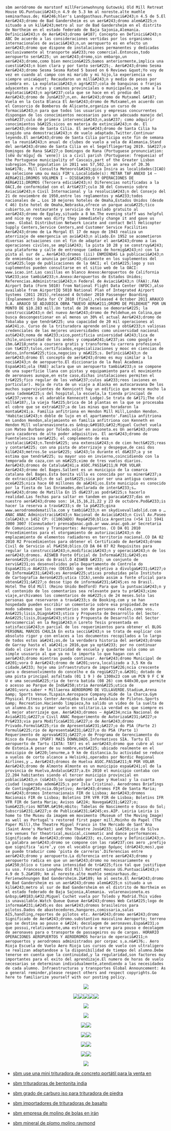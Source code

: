 
```
sbm aeródromo de marstonf millFerienwohnung Gutowski Old Mill Retreat House UG.Puntuaci&#243;n 4.9 de 5.3 km al noreste.alte muehle seminarhaus.de; K&#246;hler's Landgasthaus.Puntuaci&#243;n 4.5 de 5.El Aer&#243;dromo de Bad Gandersheim es un aer&#243;dromo alem&#225;n situado a un kil&#243;metro al sur de Bad Gandersheim en el distrito de Northeim en el estado federado de Baja Sajonia,Alemania. Definici&#243;n de Aer&#243;dromo &#187; Concepto en Definici&#243;n ABC De acuerdo a las consideraciones vertidas por los organismos internacionales de aviaci&#243;n,un aeropuerto es en efecto un aer&#243;dromo que dispone de instalaciones permanentes y dedicadas exclusivamente al transporte a&#233;reo comercial.Entonces,todo aeropuerto ser&#225; un aer&#243;dromo,sin embargo,un aer&#243;dromo,como bien mencion&#225;bamos anteriormente,implica una cuesti&#243;n bien clara y por tanto ser&#225;. Aer&#243;dromo Sesma Aer&#243;dromo Sesma Sesma Rated 5 based on 6 Reviews &quot;Yo voy de vez en cuando al campo con mi marido y mi hijo,la experiencia es siempre unica&quot; Recaudaron un mill&#243;n y medio de pesos por siembra en. La explotaci&#243;n agr&#237;cola de banquinas o franjas adyacentes a rutas y caminos provinciales o municipales,se suma a la explotaci&#243;n agr&#237;cola que se hace en el predio del Aer&#243;dromo de Jun&#237;n,en. Aer&#243;dromo de Mutxamel &#187; Vuela en la Costa Blanca El Aer&#243;dromo de Mutxamel,en acuerdo con el Consorcio de Bomberos de Alicante,organiza un curso de formaci&#243;n para que todos los usuarios y empresas concurrentes dispongan de los conocimientos necesarios para un adecuado manejo del veh&#237;culo de primera intervenci&#243;n,as&#237; como adquirir conocimientos b&#225;sicos en materia de extinci&#243;n de. El aer&#243;dromo de Santa Cilia. El aer&#243;dromo de Santa Cilia ha acogido una demostraci&#243;n de vuelo adaptado.Twitter.Continuar leyendo.El aer&#243;dromo de Santa Cilia participa este fin de semana en la reuni&#243;n anual de clubes de vuelo a vela de Alemania.Stand del aer&#243;dromo de Santa Cilia en el Segelfliegertag 2019. S&#227;o Domingos de Rana S&#227;o Domingos de Rana (Portuguese pronunciation: [sɐ̃w̃ duˈmĩɡuʃ dɨ ˈʁɐnɐ]) is a civil parish (Portuguese: freguesia) of the Portuguese municipality of Cascais,part of the Greater Lisbon subregion.The population in 2011 was 57,502,in an area of 20.36 km&#178;. Mill Consulta Meteorol&#243;gica Insira as localidades(ICAO) ou selecione uma ou mais FIR's.Localidade(s): METAR TAF ANEXO 14 — AER&#211;DROMOS VOLUMEN I — DISE&#209;O Y OPERACIONES DE AER&#211;DROMOS (Tercera edici&#243;n) Diferencias notificadas a la OACI,de conformidad con el Art&#237;culo 38 del Convenio sobre Aviaci&#243;n Civil Internacional y la resoluci&#243;n del Consejo del 21 de noviembre de 1950,entre los reglamentos y m&#233;todos nacionales de … Los 10 mejores hoteles de Omaha,Estados Unidos (desde € 46) Este hotel de Omaha,Nebraska,ofrece un parque acu&#225;tico cubierto,un restaurante y servicio de traslado gratuito al aer&#243;dromo de Eppley,situado a 8 km.The evening staff was helpful and nice my room was dirty they immediately change it and gave us some. Global Distribution Network Locate and contact Bell Helicopter Supply Centers,Service Centers,and Customer Service Facilities Aer&#243;dromo de La Morgal El 17 de mayo de 1943 realiza un aterrizaje de emergencia un avi&#243;n aliado.En 1952 se acometieron diversas actuaciones con el fin de adaptar el aer&#243;dromo a las operaciones civiles,se ampli&#243; la pista 10 28 y se construy&#243; una plataforma y calle de entronque (ambas de hormig&#243;n) con la pista al sur de … Aer&#243;dromos (iii) ENMIENDAS La publicaci&#243;n de enmiendas se anuncia peri&#243;dicamente en los suplementos del Cat&#225;logo de publicaciones de la OACI; el Cat&#225;logo y sus suplementos pueden consultarse en el sitio web de la OACI: www.icao.int.Las casillas en blanco Anexo:Aeropuertos de California V&#233;ase tambi&#233;n.Anexo:Aeropuertos de Estados Unidos; Referencias.Administraci&#243;n Federal de Aviaci&#243;n (FAA):.FAA Airport Data (Form 5010) from National Flight Data Center (NFDC),also available from AirportIQ 5010 National Plan of Integrated Airport Systems (2011 2015),released 4 October 2010 Passenger Boarding (Enplanement) Data for CY 2010 (final),released 4 October 2011 ARAUCO S.A. ARAUCO SE ADJUDICA OBRA “NUEVO AER&#211;DROMO DE PELDEHUE” POR UN MONTO DE $10.283 mill.Un total de 20 meses se demorar&#225; la construcci&#243;n del nuevo Aer&#243;dromo de Peldehue,en Colina,que busca descongestionar en al menos un 30% el actual Aer&#243;dromo de Tobalaba y que tendr&#225; una capacidad de 20 mil operaciones al a&#241;o. Curso de la trituradora aprende online y obt&#233;n valiosas credenciales de las mejores universidades como universidad nacional aut&#243;noma de m&#233;xico,pontificia universidad &#243;lica de chile,universidad de los andes y compa&#241;&#237;as como google e ibm.&#218;nete a coursera gratis y transforma tu carrera profesional con t&#237;tulos,certificados,especializaciones y mooc en ciencias de datos,inform&#225;tica,negocios y m&#225;s. Definici&#243;n de aer&#243;dromo El concepto de aer&#243;dromo es muy similar a la noci&#243;n de aeropuerto.El diccionario de la Real Academia Espa&#241;ola (RAE) aclara que un aeropuerto tambi&#233;n se compone de una superficie llana con pistas y equipamiento para el movimiento de aeronaves aunque,en este caso,dichas instalaciones permiten el tr&#225;fico regular de los veh&#237;culos a&#233;reos (aviones en particular). Hoja de ruta de un viaje a Alaska en autocaravana De los muchos supervivientes de Kennicott hay un edificio que merece mucho la pena (adem&#225;s del hospital,la escuela,la tienda principal de v&#237;veres o el adorable Kennecott Lodge).Se trata de &#171;The old mill&#187;,la vieja f&#225;brica de 14 plantas en la que se procesaba el cobre que se extra&#237;a de las minas que horadaron la monta&#241;a. Familia anfitriona en Hendon Mill Hill,London Hendon. 'Habitaci&#243;n doble de lujo en el apartamento'.Familia anfitriona en London Hendon,alojamiento en familia anfitriona con Kenneth en Hendon Mill volarenavioneta.es &nbsp;&#0183;&#32;Miguel Cuchet vuela con Mateo Burbano por Toledo.volar en avioneta.es Un aer&#243;dromo para cazadores de alto poder adquisitivo. El aer&#243;dromo de Fuentelencina ser&#225; el complemento de esa instalaci&#243;n.Tendr&#225; una extensi&#243;n de cien hect&#225;reas y contar&#225; con una pista de aterrizaje y despegue,de casi dos kil&#243;metros.Se usar&#225; s&#243;lo durante el d&#237;a y se estima que tendr&#225; su mayor uso en invierno,coincidiendo con la temporada de caza,con un m&#225;ximo de tres vuelos diarios. Aer&#243;dromos de Catalu&#241;a ASOC.PASI&#211;N POR VOLAR Aer&#243;dromo del Bages.Sallent es un municipio de la comarca catalana del Bages.Esta bonita villa es conocida por su miner&#237;a de extracci&#243;n de sal pot&#225;sica por ser una antigua cuenca oce&#225;nica hace 60 millones de a&#241;os.Este municipio es conocido por la fiesta de las Enramades,declarada de inter&#233;s… Aer&#243;dromo de Matilla En 15 d&#237;as podr&#225;s hacerlo realidad.Las fechas para saltar en tandem en paraca&#237;das en nuestro aer&#243;dromo son: 14,15,16,21,22 y 23 de octubre.Pod&#233;is hacer la reserva a trav&#233;s de la p&#225;gina www.aerodromodematilla.com y tambi&#233;n en skydivevalladolid.com o … ANAC ANAC Administraci&#243;n Nacional de Aviaci&#243;n Civil Av.Paseo Col&#243;n 1452 CP: (C1063ADO) Rep&#250;blica Argentina (+54 11) 5941 3000 3007 (Conmutador) prensa@anac.gob.ar www.anac.gob.ar Secretaria de Comunicaciones y Transportes: Aeropuertos. CO DA 01 2010 Procedimientos para el otorgamiento de autorizaci&#243;n de emplazamiento de elementos radiadores en territorio nacional.CO DA 02 2010 R2 Procedimientos para obtener el Certificado de Aer&#243;dromo Civil de Servicio al P&#250;blico.CO DA 04 07 R2 Requisitos para regular la construcci&#243;n,modificaci&#243;n y operaci&#243;n de los aer&#243;dromos. AISWEB Fonte Oficial de Informa&#231;&#245;es Aeron&#225;uticas do Brasil.O AISWEB &#233; um conjunto de servi&#231;os desenvolvidos pelo Departamento de Controle do Espa&#231;o A&#233;reo (DECEA) que tem objetivo a divulga&#231;&#227;o de Informa&#231;&#245;es Aeron&#225;uticas produzidas pelo Instituto de Cartografia Aeron&#225;utica (ICA),sendo assim a fonte oficial para obten&#231;&#227;o desse tipo de informa&#231;&#245;es no Brasil. Hotel The Old Mill (Reino Unido Bedford) Para que la puntuaci&#243;n y el contenido de los comentarios sea relevante para tu pr&#243;ximo viaje,archivamos los comentarios de m&#225;s de 24 meses.Solo las personas que reservaron a trav&#233;s de Booking.com y se han hospedado pueden escribir un comentario sobre esa propiedad.De este modo sabemos que los comentarios son de personas reales,como vos. An&#225;lisis,Diagn&#243;stico y Propuesta de Desarrollo del Sector. An&#225;lisis,Diagn&#243;stico y Propuesta de Desarrollo del Sector Aerocomercial en la Regi&#243;n Loreto Tesis presentada en satisfacci&#243;n parcial de los requerimientos para obtener el BLOG PERSONAL MARCOS CHULIA En esta secci&#243;n se trata de explicar con absoluto rigor y con enlaces a los documentos recopilados a lo largo de todos estos a&#241;os,de la verdadera historia del aer&#243;dromo de Garray hasta el a&#241;o 2016,que ya opt&#233; por no continuar dado el cierre de la actividad de escuela y quedarme solo como un simple ususario al que ya no le importa lo que hagan con el aer&#243;dromo mientras pueda continuar. Aer&#243;dromo Municipal de &#201;vora O Aer&#243;dromo de &#201;vora,localizado a 3,5 Km da cidade,&#233; hoje uma infraestrutura de import&#226;ncia crescente para o desenvolvimento do concelho e da regi&#227;o.&#201; dotado de uma pista principal asfaltada (01 1 9 ) de 1300x23 com um PCN 9 F C W U e uma secund&#225;ria de terra batida (08 26) com 640x30,que permite o acesso ao Parque de Ind&#250;stria Aeron&#225;utica de &#201;vora.saber + Millaerea AERODROMO DE VILLAVERDE.Stadium,Arena &amp; Sports Venue.TLspain.Aerospace Company.Hide de la Charca.Gym Physical Fitness Center.AeroLeba Escuela Andaluza de Pilotos.Sports &amp; Recreation.Haciendo limpieza,ha salido un video de la suelta de un alumno.Es su primer vuelo en solitario.La verdad es que siempre es el mejor aterrizaje que. Aer&#243;dromos — Ag&#234;ncia Nacional de Avia&#231;&#227;o Civil ANAC Requerimento de Autoriza&#231;&#227;o Pr&#233;via para Modifica&#231;&#227;o de Aer&#243;dromo Privado.Formul&#225;rio de Apresenta&#231;&#227;o do PSA (Parte 2) Formul&#225;rio de Apresenta&#231;&#227;o do PSA (Parte 1) Requerimento de aprova&#231;&#227;o de Programa de Gerenciamento do Risco da Fauna (PGRF) MAIS DOWNLOADS.Informativos SIA. Tartu El aeropuerto de Tartu (IATA: TAY) es el aer&#243;dromo que cubre al sur de Estonia.A pesar de su nombre,est&#225; ubicado realmente en el municipio de &#220;lenurme,a 9 km de distancia.Su actividad se reduce a vuelos de corto alcance a Helsinki,operados por Nordic Regional Airlines,y … Aer&#243;dromos de Huelva ASOC.PASI&#211;N POR VOLAR Aer&#243;dromo de Almonte Almonte es un municipio espa&#241;ol de la provincia de Huelva,Andaluc&#237;a.En 2010 el municipio contaba con 22.204 habitantes siendo el tercer municipio provincial en poblaci&#243;n (s&#243;lo superado por Lepe y Huelva) y la cuarta ciudad (superada adem&#225;s por Isla Cristina). Aerodromos Briefings de Conting&#234;ncia.Objetivo; Aer&#243;dromos FIR de Santa Maria; Aer&#243;dromos Internacionais FIR de Lisboa; Aer&#243;dromos Nacionais FIR de Lisboa; Boletins IFR VFR FIR de Lisboa; Boletins IFR VFR FIR de Santa Maria; Avisos &#224; Navega&#231;&#227;o; Sum&#225;rios NOTAM.&#194;mbito; Tabelas de Nascimento e Ocaso do Sol; Subscri&#231;&#227;o de Publica&#231;&#245;es.AIP. Leiria Leiria is home to the Museu da imagem em movimento (Museum of the Moving Image) as well as Portugal's restored first paper mill,Moinho do Papel (The Paper Mill),the Theatre Miguel Franco in the Mercado de Sant'Ana (Saint Anne's Market) and the Theatre Jos&#233; L&#250;cio da Silva are venues for theatrical,musical,cinematic and dance performances. Significado de Aer&#243;dromo (Qu&#233; es,Concepto y Definici&#243;n. La palabra aer&#243;dromo se compone con las ra&#237;ces aero ,prefijo que significa ‘aire’,y con el vocablo griego δρόμος (dr&#243;mos),que se puede traducir como ‘pista de carreras’.Diferencias entre aer&#243;dromo y aeropuerto.La diferencia entre aer&#243;dromo y aeropuerto radica en que un aer&#243;dromo no necesariamente es p&#250;blico o tiene una intensidad de tr&#225;fico tal que justifique su uso. Francesco Longheu Old Mill Retreat House UG.Puntuaci&#243;n 4.9 de 5.2&#189; km al noreste.alte muehle seminarhaus.de; Ferienwohnungen Bad Gandersheim.2&#189; km al oeste.El Aer&#243;dromo de Bad Gandersheim es un aer&#243;dromo alem&#225;n situado a un kil&#243;metro al sur de Bad Gandersheim en el distrito de Northeim en el estado federado de Baja Sajonia,Alemania. volarenavioneta.es &nbsp;&#0183;&#32;Miguel Cuchet vuela por Toledo y Madrid.This video is unavailable.Watch Queue Queue Aer&#243;dromos Web Cat&#225;logo de informa&#231;&#245;es dos aer&#243;dromos brasileiros para pilotos.Dados de abastecedores,hangares,comissaria,salas AIS,handling,reportes de pilotos etc. Aer&#243;dromo aer&#243;dromo Significado de Aer&#243;dromo.substantivo masculino Aeroporto; terreno que se destina ao pouso e &#224; decolagem de aeronaves.Espa&#231;o que possui,relativamente,uma estrutura e serve para pouso e decolagem de aeronaves para o transporte de passageiros ou de cargas. HORARIO OPERACIONES AEROPUERTOS Y AERODROMOS horario de operaci&#211;n aeropuertos y aerodromos administrados por corpac s.a.n&#176;. Aero Rioja Escuela de Vuelo Aero Rioja Los cursos de vuelo con ultraligero se realizan adaptandose a la disponibilidad de tiempo del alumno.Debe tenerse en cuenta que la continuidad,y la regularidad,son factores muy importantes para el exito del aprendizaje.El numero de horas de vuelo necesarias se determinan individualmente,atendiendo a las necesidades de cada alumno. Infraestructuras y transportes Global Announcement: As a general reminder,please respect others and respect copyrights.Go here to familiarize yourself with our posting policy. 
```

<div align="center">

<a href="https://es-crusher.shibang-china.com/github&k=sbm+aer%C3%B3dromo+de+marstonf+mill"><img src="https://static.shibang-china.com/es/crusher/logo.jpg"></a>

<a href="https://es-crusher.shibang-china.com/github&k=sbm+aer%C3%B3dromo+de+marstonf+mill"><img src="https://static.shibang-china.com/es/crusher/index.jpg"></a><a href="https://es-crusher.shibang-china.com/material.htmlgithub&k=sbm+aer%C3%B3dromo+de+marstonf+mill"><img src="https://static.shibang-china.com/es/crusher/material.jpg"></a><a href="https://es-crusher.shibang-china.com/application.htmlgithub&k=sbm+aer%C3%B3dromo+de+marstonf+mill"><img src="https://static.shibang-china.com/es/crusher/application.jpg"></a><a href="https://es-crusher.shibang-china.com/aboutus.htmlgithub&k=sbm+aer%C3%B3dromo+de+marstonf+mill"><img src="https://static.shibang-china.com/es/crusher/aboutus.jpg"></a><a href="https://es-crusher.shibang-china.com/contact.htmlgithub&k=sbm+aer%C3%B3dromo+de+marstonf+mill"><img src="https://static.shibang-china.com/es/crusher/contact.jpg"></a>

<a href="https://es-crusher.shibang-china.com/github&k=sbm+aer%C3%B3dromo+de+marstonf+mill"><img src="https://static.shibang-china.com/es/crusher/banner.jpg"></a>

<a href="https://swt.shibang-china.com/github&k=sbm+aer%C3%B3dromo+de+marstonf+mill"><img src="https://static.shibang-china.com/es/crusher/text.jpg"></a>

<a href="https://swt.shibang-china.com/github&k=sbm+aer%C3%B3dromo+de+marstonf+mill"><img src="https://static.shibang-china.com/es/crusher/chat.jpg"></a><a href="https://es-crusher.shibang-china.com/contact.htmlgithub&k=sbm+aer%C3%B3dromo+de+marstonf+mill"><img src="https://static.shibang-china.com/es/crusher/message.jpg"></a>

<a href="https://es-crusher.shibang-china.com/products/pe.htmlgithub&k=sbm+aer%C3%B3dromo+de+marstonf+mill"><img src="https://static.shibang-china.com/es/crusher/pe.jpg"></a><a href="https://es-crusher.shibang-china.com/products/pf.htmlgithub&k=sbm+aer%C3%B3dromo+de+marstonf+mill"><img src="https://static.shibang-china.com/es/crusher/pf.jpg"></a>

<a href="https://es-crusher.shibang-china.com/products/hpt.htmlgithub&k=sbm+aer%C3%B3dromo+de+marstonf+mill"><img src="https://static.shibang-china.com/es/crusher/hpt.jpg"></a><a href="https://es-crusher.shibang-china.com/products/vsi.htmlgithub&k=sbm+aer%C3%B3dromo+de+marstonf+mill"><img src="https://static.shibang-china.com/es/crusher/vsi.jpg"></a>

<a href="https://es-crusher.shibang-china.com/products/klv.htmlgithub&k=sbm+aer%C3%B3dromo+de+marstonf+mill"><img src="https://static.shibang-china.com/es/crusher/klv.jpg"></a><a href="https://es-crusher.shibang-china.com/products/portable.htmlgithub&k=sbm+aer%C3%B3dromo+de+marstonf+mill"><img src="https://static.shibang-china.com/es/crusher/portable.jpg"></a>

<a href="https://swt.shibang-china.com/github&k=sbm+aer%C3%B3dromo+de+marstonf+mill"><img src="https://static.shibang-china.com/es/crusher/case.jpg"></a>

</div>


* [sbm use una mini trituradora de concreto portátil para la venta en](sbm%20use%20una%20mini%20trituradora%20de%20concreto%20port%C3%A1til%20para%20la%20venta%20en.md)

* [sbm trituradoras de bentonita india](sbm%20trituradoras%20de%20bentonita%20india.md)

* [sbm grado de carburo iso para trituradora de piedra](sbm%20grado%20de%20carburo%20iso%20para%20trituradora%20de%20piedra.md)

* [sbm importadores de trituradoras de basalto](sbm%20importadores%20de%20trituradoras%20de%20basalto.md)

* [sbm empresa de molino de bolas en irán](sbm%20empresa%20de%20molino%20de%20bolas%20en%20ir%C3%A1n.md)

* [sbm mineral de plomo molino raymond](sbm%20mineral%20de%20plomo%20molino%20raymond.md)
